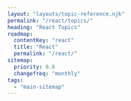 ```yaml
---
layout: "layouts/topic-reference.njk"
permalink: "/react/topics/"
heading: "React Topics"
roadmap:
  contentKey: "react"
  title: "React"
  permalink: "/react/"
sitemap:
  priority: 0.8
  changefreq: "monthly"
tags:
  - "main-sitemap"
---
```


